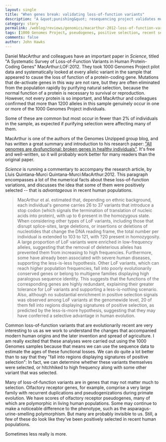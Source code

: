 ```yaml
---
layout: single 
title: "When genes break: validating loss-of-function variants" 
description: "A &quot;punishing&quot; resequencing project validates mutations in the 1000 Genomes Project individuals that deactivate protein-coding genes." 
category: story
permalink: /weblog/reviews/genomics/macarthur-2012-loss-of-function-variants.html
tags: [1000 Genomes Project, pseudogenes, positive selection, recent selection, fitness effects, mutation] 
comments: false 
author: John Hawks 
---
```



Daniel MacArthur and colleagues have an important paper in <em>Science</em>, titled "A Systematic Survey of Loss-of-Function Variants in Human Protein-Coding Genes" <bib>MacArthur:LOF:2012</bib>. They took 1000 Genomes Project pilot data and systematically looked at every allelic variant in the sample that appeared to cause the loss of function of a protein-coding gene. Mutations that de-activate genes in this way are not rare, but they are often eliminated from the population rapidly by purifying natural selection, because the normal function of a protein is necessary to survival or reproduction. However, not every protein is so important, and MacArthur and colleagues confirmed that more than 1200 alleles in this sample genuinely occur in one or more of the 1000 Genomes Project individuals. 

Some of these are common but most occur in fewer than 2% of individuals in the sample, as expected if purifying selection were affecting many of them. 

MacArthur is one of the authors of the Genomes Unzipped group blog, and has written a great summary and introduction to his research paper: <a href="http://www.genomesunzipped.org/2012/02/all-genomes-are-dysfunctional-broken-genes-in-healthy-individuals.php">"All genomes are dysfunctional: broken genes in healthy individuals"</a>. It's free and well-written, so it will probably work better for many readers than the original paper. 

<em>Science</em> is running a commentary to accompany the research article, by Lluis Quintana-Murci <bib>Quintana-Murci:MacArthur:2012</bib>. This paragraph encompasses a lot of the numerical facts about these loss-of-function variations, and discusses the idea that some of them were positively selected -- that is <em>advantageous</em> in recent human populations. 

<blockquote>MacArthur et al. estimated that, depending on ethnic background, each individual's genome carries 26 to 37 variants that introduce a stop codon (which signals the termination of translation of nucleic acids into protein), with up to 6 present in the homozygous state. When considering other types of LoF variants, including those that disrupt splice-sites, large deletions, or insertions or deletions of nucleotides that change the DNA reading frame, the total number per individual is extended to 103 to 121, with ?20 present in homozygosity. A large proportion of LoF variants were enriched in low-frequency alleles, suggesting that the removal of deleterious alleles has prevented them from increasing to high frequencies. Furthermore, some have already been associated with severe human diseases, supporting the less-is-less hypothesis. Other LoF variants, which can reach higher population frequencies, fall into poorly evolutionarily conserved genes or belong to multigene families displaying high paralogous sequence identity. This suggests that the functions of the corresponding genes are highly redundant, explaining their greater tolerance for LoF variants and supporting a less-is-nothing scenario. Also, although no substantial enrichment in positive selection signals was observed among LoF variants at the genomewide level, 20 of them fell into regions displaying signatures of positive selection, as predicted by the less-is-more hypothesis, suggesting that they may have conferred a selective advantage in human evolution.</blockquote>

Common loss-of-function variants that are evolutionarily recent are very interesting to us as we work to understand the changes that accompanied modern human origins and the later invention and spread of agriculture. I am really excited that these analyses were carried out using the 1000 Genomes samples because that means we can use the sequence data to estimate the ages of these functional losses. We can do quite a lot better than to say that they "fall into regions displaying signatures of positive selection": In fact, we can determine whether these variants themselves were selected, or hitchhiked to high frequency along with some other variant that was selected. 

Many of loss-of-function variants are in genes that may not matter much to selection. Olfactory receptor genes, for example, comprise a very large family with recurrent duplications and pseudogenizations during primate evolution. We have scores of olfactory receptor pseudogenes, many of which are polymorphic in living human populations. Some may continue to make a noticeable difference to the phenotype, such as the asparagus-urine-smelling polymorphism. But many are probably invisible to us. Still, a few of these do look like they've been positively selected in recent human populations. 

Sometimes less really is more. 




